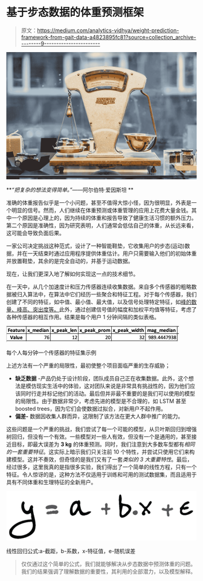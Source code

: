# 基于步态数据的体重预测框架

> 原文：<https://medium.com/analytics-vidhya/weight-prediction-framework-from-gait-data-a4823895fc81?source=collection_archive---------9----------------------->

![](img/2bf0d6dbb7004e76f2e150c4d051fbb3.png)

***“把复杂的想法变得简单。”*——阿尔伯特·爱因斯坦 **

准确的体重报告似乎是一个小问题，甚至不值得大惊小怪，因为很明显，外表是一个明显的信号。然而，人们继续在体重预测或体重管理的应用上花费大量金钱。其中一个原因是心理上的，因为持续的体重和报告导致了健康生活习惯的额外压力。第二个原因是准确性，因为研究表明，人们通常会低估自己的体重，从长远来看，这可能会导致负面后果。

一家公司决定挑战这种范式，设计了一种智能鞋垫，它收集用户的步态(运动)数据，并在一天结束时通过应用程序提供体重估计。用户只需要输入他们的初始体重并放置鞋垫，其余的是完全自动的，并基于运动数据。

现在，让我们更深入地了解如何实现这一点的技术细节。

在一天中，从几个加速度计和压力传感器连续收集数据。来自多个传感器的粗略数据被归入算法中，在算法中它们经历一些聚合和特征工程。对于每个传感器，我们创建了不同的特征，如中值、最小值、最大值，以及信号处理特定特征，如[峰的数量、峰高、突出度等。](https://docs.scipy.org/doc/scipy/reference/generated/scipy.signal.find_peaks.html)此外，通过创建信号值的幅度和加权平均值等特征，考虑了各种传感器的相互作用。结果是每个用户 1 分钟间隔的类似表格。

![](img/d86522366fadfdf6ac411c0b95ea1d79.png)

每个人每分钟一个传感器的特征集示例

上述方法有一个严重的局限性，最初使整个项目面临严重的生存威胁；

*   **缺乏数据** -产品仍处于设计阶段，团队成员自己正在收集数据。此外，这个想法是模仿现实生活中的体验，这对团队来说是非常具有挑战性的，因为他们应该同时行走并标记他们的活动。最后但并非最不重要的是我们可以使用的模型的局限性。由于数据非常少，考虑先进的模型是不合理的，如 LSTM 甚至 boosted trees，因为它们会使数据过拟合，对新用户不起作用。
*   **偏差-** 数据因收集人群而异，这限制了该方法在更大人群中推广的能力。

这些问题是一个严重的挑战，我们尝试了每一个可能的模型，从贝叶斯回归到增强树回归，但没有一个有效。一些模型对一些人有效，但没有一个是通用的，甚至接近目标，即最大误差为 **3 kg** 的体重预测。同时，我们注意到大多数车型都有*相同的一套重要特征*。这实际上暗示我们只关注前 10 个特性，并尝试只使用它们来构建模型。这并不奏效，但奇怪的是我们又有了一套*类似的 3 大重要特性*。最后，经过很多，这里我真的是指很多实验，我们得出了一个简单的线性方程，只有一个特征。令人惊讶的是，这种方法不仅适用于训练和可用的测试数据集，而且适用于具有不同体重和生理特征的全新用户。

![](img/9d62309733bc330505850626c0afc0ac.png)

线性回归公式:a-截距，b-系数，x-特征值，e-随机误差

> 仅仅通过这个简单的公式，我们就能够解决从步态数据中预测体重的问题。我们的结果强调了理解数据的重要性，其利用的全部潜力，以及模型解释。